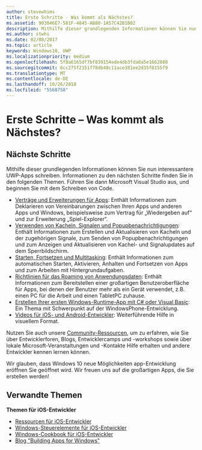 ```yaml
---
author: stevewhims
title: Erste Schritte - Was kommt als Nächstes?
ms.assetid: 903046E7-581F-4845-AB80-1A57C42B1B02
description: Mithilfe dieser grundlegenden Informationen können Sie nun interessantere Apps für die Universelle Windows-Plattform (UWP) schreiben.
ms.author: stwhi
ms.date: 02/08/2017
ms.topic: article
keywords: Windows10, UWP
ms.localizationpriority: medium
ms.openlocfilehash: 5f8a6165df7bf839154ede4db3fda8a5e1662880
ms.sourcegitcommit: 6cc275f2151f78db40c11ace381ee2d35f0155f9
ms.translationtype: MT
ms.contentlocale: de-DE
ms.lasthandoff: 10/26/2018
ms.locfileid: "5568758"
---
```

# <a name="getting-started-what-next"></a>Erste Schritte – Was kommt als Nächstes?


## <a name="next-steps"></a>Nächste Schritte

Mithilfe dieser grundlegenden Informationen können Sie nun interessantere UWP-Apps schreiben. Informationen zu den nächsten Schritte finden Sie in den folgenden Themen. Führen Sie dann Microsoft Visual Studio aus, und beginnen Sie mit dem Schreiben von Code.

-   [Verträge und Erweiterungen für Apps](https://msdn.microsoft.com/library/windows/apps/hh464906): Enthält Informationen zum Deklarieren von Vereinbarungen zwischen Ihren Apps und anderen Apps und Windows, beispielsweise zum Vertrag für „Wiedergeben auf“ und zur Erweiterung „Spiel-Explorer“.
-   [Verwenden von Kacheln, Signalen und Popupbenachrichtigungen](https://msdn.microsoft.com/library/windows/apps/xaml/hh868259): Enthält Informationen zum Erstellen und Aktualisieren von Kacheln und der zugehörigen Signale, zum Senden von Popupbenachrichtigungen und zum Anzeigen und Aktualisieren von Kachel- und Signalupdates auf dem Sperrbildschirm.
-   [Starten, Fortsetzen und Multitasking](https://msdn.microsoft.com/library/windows/apps/hh770837): Enthält Informationen zum automatischen Starten, Aktivieren, Anhalten und Fortsetzen von Apps und zum Arbeiten mit Hintergrundaufgaben.
-   [Richtlinien für das Roaming von Anwendungsdaten](https://msdn.microsoft.com/library/windows/apps/hh465094): Enthält Informationen zum Bereitstellen einer großartigen Benutzeroberfläche für Apps, bei denen der Benutzer mehr als ein Gerät verwendet, z.B. einen PC für die Arbeit und einen TabletPC zuhause.
-   [Erstellen Ihrer ersten Windows-Runtime-App mit C# oder Visual Basic](http://go.microsoft.com/fwlink/p/?LinkID=394138): Ein Thema mit Schwerpunkt auf der WindowsPhone-Entwicklung.
-   [Videos für iOS- und Android-Entwickler](https://msdn.microsoft.com/library/windows/apps/dn393982): Weiterführende Hilfe in visuellem Format.

Nutzen Sie auch unsere [Community-Ressourcen](https://developer.microsoft.com/en-us/windows/support), um zu erfahren, wie Sie über Entwicklerforen, Blogs, Entwicklercamps und -workshops sowie über lokale Microsoft-Veranstaltungen und -Kontakte Hilfe erhalten und andere Entwickler kennen lernen können.

Wir glauben, dass Windows 10 neue Möglichkeiten app-Entwicklung eröffnen Sie geöffnet wird. Wir freuen uns auf die großartigen Apps, die Sie erstellen werden!

## <a name="related-topics"></a>Verwandte Themen

**Themen für iOS-Entwickler**
* [Ressourcen für iOS-Entwickler](https://msdn.microsoft.com/library/windows/apps/jj945493)
* [Windows-Steuerelemente für iOS-Entwickler](https://msdn.microsoft.com/library/windows/apps/dn263255)
* [Windows-Cookbook für iOS-Entwickler](https://msdn.microsoft.com/library/windows/apps/dn263256)
* [Blog "Building Apps for Windows"](https://blogs.windows.com/buildingapps/2016/01/27/visual-studio-walkthrough-for-ios-developers/)
